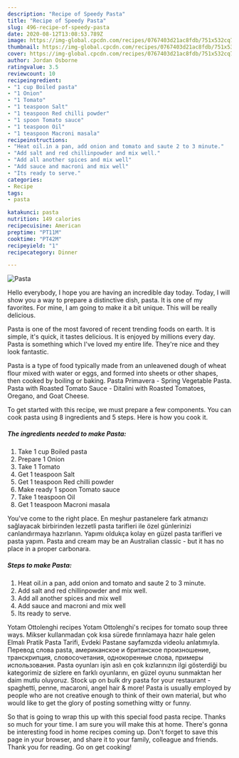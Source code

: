 ```yaml
---
description: "Recipe of Speedy Pasta"
title: "Recipe of Speedy Pasta"
slug: 496-recipe-of-speedy-pasta
date: 2020-08-12T13:08:53.789Z
image: https://img-global.cpcdn.com/recipes/0767403d21ac8fdb/751x532cq70/pasta-recipe-main-photo.jpg
thumbnail: https://img-global.cpcdn.com/recipes/0767403d21ac8fdb/751x532cq70/pasta-recipe-main-photo.jpg
cover: https://img-global.cpcdn.com/recipes/0767403d21ac8fdb/751x532cq70/pasta-recipe-main-photo.jpg
author: Jordan Osborne
ratingvalue: 3.5
reviewcount: 10
recipeingredient:
- "1 cup Boiled pasta"
- "1 Onion"
- "1 Tomato"
- "1 teaspoon Salt"
- "1 teaspoon Red chilli powder"
- "1 spoon Tomato sauce"
- "1 teaspoon Oil"
- "1 teaspoon Macroni masala"
recipeinstructions:
- "Heat oil.in a pan, add onion and tomato and saute 2 to 3 minute."
- "Add salt and red chillinpowder and mix well."
- "Add all another spices and mix well"
- "Add sauce and macroni and mix well"
- "Its ready to serve."
categories:
- Recipe
tags:
- pasta

katakunci: pasta 
nutrition: 149 calories
recipecuisine: American
preptime: "PT11M"
cooktime: "PT42M"
recipeyield: "1"
recipecategory: Dinner

---
```



![Pasta](https://img-global.cpcdn.com/recipes/0767403d21ac8fdb/751x532cq70/pasta-recipe-main-photo.jpg)

Hello everybody, I hope you are having an incredible day today. Today, I will show you a way to prepare a distinctive dish, pasta. It is one of my favorites. For mine, I am going to make it a bit unique. This will be really delicious.

Pasta is one of the most favored of recent trending foods on earth. It is simple, it's quick, it tastes delicious. It is enjoyed by millions every day. Pasta is something which I've loved my entire life. They're nice and they look fantastic.

Pasta is a type of food typically made from an unleavened dough of wheat flour mixed with water or eggs, and formed into sheets or other shapes, then cooked by boiling or baking. Pasta Primavera - Spring Vegetable Pasta. Pasta with Roasted Tomato Sauce - Ditalini with Roasted Tomatoes, Oregano, and Goat Cheese.


To get started with this recipe, we must prepare a few components. You can cook pasta using 8 ingredients and 5 steps. Here is how you cook it.

<!--inarticleads1-->

##### The ingredients needed to make Pasta:

1. Take 1 cup Boiled pasta
1. Prepare 1 Onion
1. Take 1 Tomato
1. Get 1 teaspoon Salt
1. Get 1 teaspoon Red chilli powder
1. Make ready 1 spoon Tomato sauce
1. Take 1 teaspoon Oil
1. Get 1 teaspoon Macroni masala


You&#39;ve come to the right place. En meşhur pastanelere fark atmanızı sağlayacak birbirinden lezzetli pasta tarifleri ile özel günlerinizi canlandırmaya hazırlanın. Yapımı oldukça kolay en güzel pasta tarifleri ve pasta yapım. Pasta and cream may be an Australian classic - but it has no place in a proper carbonara. 

<!--inarticleads2-->

##### Steps to make Pasta:

1. Heat oil.in a pan, add onion and tomato and saute 2 to 3 minute.
1. Add salt and red chillinpowder and mix well.
1. Add all another spices and mix well
1. Add sauce and macroni and mix well
1. Its ready to serve.


Yotam Ottolenghi recipes Yotam Ottolenghi&#39;s recipes for tomato soup three ways. Mikser kullanmadan çok kısa sürede fırınlamaya hazır hale gelen Elmalı Pratik Pasta Tarifi, Evdeki Pastane sayfamızda videolu anlatımıyla. Перевод слова pasta, американское и британское произношение, транскрипция, словосочетания, однокоренные слова, примеры использования. Pasta oyunları işin aslı en çok kızlarınızın ilgi gösterdiği bu kategorimiz de sizlere en farklı oyunlarını, en güzel oyunu sunmaktan her daim mutlu oluyoruz. Stock up on bulk dry pasta for your restaurant - spaghetti, penne, macaroni, angel hair &amp; more! Pasta is usually employed by people who are not creative enough to think of their own material, but who would like to get the glory of posting something witty or funny. 

So that is going to wrap this up with this special food pasta recipe. Thanks so much for your time. I am sure you will make this at home. There's gonna be interesting food in home recipes coming up. Don't forget to save this page in your browser, and share it to your family, colleague and friends. Thank you for reading. Go on get cooking!
